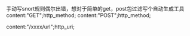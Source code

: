 手动写snort规则偶尔出错，想对于简单的get，post包过滤写个自动生成工具
content:"GET";http_method;
content:"POST";http_method;

content:"/xxxx/url";http_uri;
